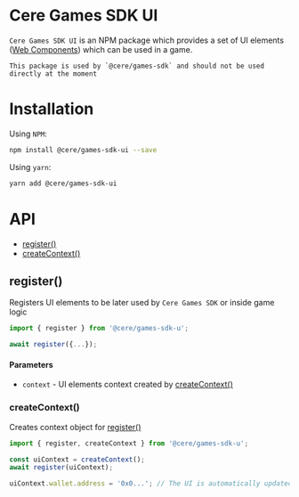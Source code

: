 # Cere Games SDK UI

`Cere Games SDK UI` is an NPM package which provides a set of UI elements ([Web Components](https://developer.mozilla.org/en-US/docs/Web/Web_Components)) which can be used in a game.

```
This package is used by `@cere/games-sdk` and should not be used directly at the moment
```

# Installation

Using `NPM`:

```bash
npm install @cere/games-sdk-ui --save
```

Using `yarn`:

```bash
yarn add @cere/games-sdk-ui
```

# API

- [register()](#register)
- [createContext()](#createcontext)

## register()

Registers UI elements to be later used by `Cere Games SDK` or inside game logic

```ts
import { register } from '@cere/games-sdk-u';

await register({...});
```

#### Parameters

- `context` - UI elements context created by [createContext()](#createcontext)

### createContext()

Creates context object for [register()](#register)

```ts
import { register, createContext } from '@cere/games-sdk-u';

const uiContext = createContext();
await register(uiContext);

uiContext.wallet.address = '0x0...'; // The UI is automatically updated with the new address
```
